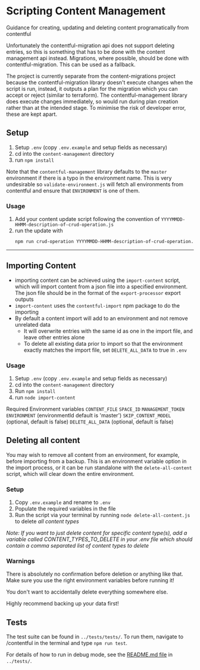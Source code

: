 # Scripting Content Management

Guidance for creating, updating and deleting content programatically from contentful

Unfortunately the contentful-migration api does not support deleting entries, so this is something that has to be done
with the content management api instead. Migrations, where possible, should be done with contentful-migration.
This can be used as a fallback.

The project is currently separate from the content-migrations project because the contentful-migration library doesn't execute changes when the script is run, instead, it outputs a plan for the migration which you can accept or reject (similar to terraform). The contentful-management library does execute changes immediately, so would run during plan creation rather than at the intended stage. To minimise the risk of developer error, these are kept apart.

## Setup

1. Setup `.env` (copy `.env.example` and setup fields as necessary)
2. cd into the `content-management` directory
3. run `npm install`

Note that the `contentful-management` library defaults to the `master` environment if there is a typo in the environment name. This is very undesirable so `validate-environment.js` will fetch all environments from contentful and ensure that `ENVIRONMENT` is one of them.

### Usage

1. Add your content update script following the convention of `YYYYMMDD-HHMM-description-of-crud-operation.js`
2. run the update with
    ```bash
    npm run crud-operation YYYYMMDD-HHMM-description-of-crud-operation.js
    ```
____

## Importing Content

- importing content can be achieved using the `import-content` script, which will import content from a json file into a specified environment. The json file should be in the format of the `export-processor` export outputs
- `import-content` uses the `contentful-import` npm package to do the importing
- By default a content import will add to an environment and not remove unrelated data
  - It will overwrite entries with the same id as one in the import file, and leave other entries alone
  - To delete all existing data prior to import so that the environment exactly matches the import file, set `DELETE_ALL_DATA` to true in `.env`

### Usage

1. Setup `.env` (copy `.env.example` and setup fields as necessary)
2. cd into the `content-management` directory
3. Run `npm install`
4. run `node import-content`

Required Environment variables
`CONTENT_FILE`
`SPACE_ID`
`MANAGEMENT_TOKEN`
`ENVIRONMENT` (environmentId default is 'master')
`SKIP_CONTENT_MODEL` (optional, default is false)
`DELETE_ALL_DATA` (optional, default is false)

## Deleting all content

You may wish to remove all content from an environment, for example, before importing from a backup. 
This is an environment variable option in the import process, or it can be run standalone with the `delete-all-content` script, which will clear down the entire environment. 

### Setup

1. Copy `.env.example` and rename to `.env`
2. Populate the required variables in the file
3. Run the script via your terminal by running `node delete-all-content.js` to delete _all content types_

_Note: If you want to just delete content for specific content type(s), add a variable called *CONTENT_TYPES_TO_DELETE* in your .env file which should contain a comma separated list of content types to delete_

### Warnings

There is absolutely no confirmation before deletion or anything like that. Make sure you use the right environment variables before running it!

You don't want to accidentally delete everything somewhere else.

Highly recommend backing up your data first!

## Tests

The test suite can be found in `../tests/tests/`. To run them, navigate to /contentful in the terminal and type `npm run test`.

For details of how to run in debug mode, see the [README.md file](../tests/README.md) in `../tests/`.